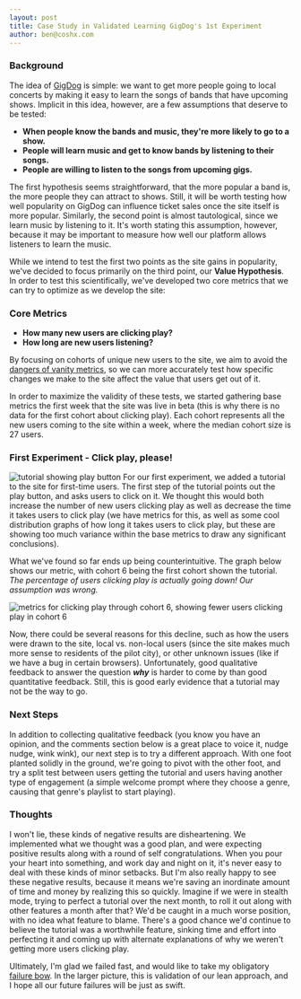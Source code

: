 ```yaml
---
layout: post
title: Case Study in Validated Learning GigDog's 1st Experiment
author: ben@coshx.com
---
```

### Background ###

The idea of [GigDog](http://gigdog.fm) is simple: we want to get more people going to local concerts by making it easy to learn the songs of bands that have upcoming shows. Implicit in this idea, however, are a few assumptions that deserve to be tested:

* **When people know the bands and music, they're more likely to go to a show.**
* **People will learn music and get to know bands by listening to their songs.**
* **People are willing to listen to the songs from upcoming gigs.**

The first hypothesis seems straightforward, that the more popular a band is, the more people they can attract to shows. Still, it will be worth testing how well popularity on GigDog can influence ticket sales once the site itself is more popular. Similarly, the second point is almost tautological, since we learn music by listening to it. It's worth stating this assumption, however, because it may be important to measure how well our platform allows listeners to learn the music.

While we intend to test the first two points as the site gains in popularity, we've decided to focus primarily on the third point, our **Value Hypothesis**.  In order to test this scientifically, we've developed two core metrics that we can try to optimize as we develop the site:

### Core Metrics ###

* **How many new users are clicking play?**
* **How long are new users listening?**

By focusing on cohorts of unique new users to the site, we aim to avoid the [dangers of vanity metrics](http://www.startuplessonslearned.com/2009/12/why-vanity-metrics-are-dangerous.html), so we can more accurately test how specific changes we make to the site affect the value that users get out of it.

In order to maximize the validity of these tests, we started gathering base metrics the first week that the site was live in beta (this is why there is no data for the first cohort about clicking play). Each cohort represents all the new users coming to the site within a week, where the median cohort size is 27 users.

### First Experiment - Click play, please! ###

![tutorial showing play button](http://i.imgur.com/hFWpT.png)
For our first experiment, we added a tutorial to the site for first-time users. The first step of the tutorial points out the play button, and asks users to click on it. We thought this would both increase the number of new users clicking play as well as decrease the time it takes users to click play (we have metrics for this, as well as some cool distribution graphs of how long it takes users to click play, but these are showing too much variance within the base metrics to draw any significant conclusions).

What we've found so far ends up being counterintuitive. The graph below shows our metric, with cohort 6 being the first cohort shown the tutorial. *The percentage of users clicking play is actually going down! Our assumption was wrong.*

![metrics for clicking play through cohort 6, showing fewer users clicking play in cohort 6](http://i.imgur.com/hmx4H.png)

Now, there could be several reasons for this decline, such as how the users were drawn to the site, local vs. non-local users (since the site makes much more sense to residents of the pilot city), or other unknown issues (like if we have a bug in certain browsers). Unfortunately, good qualitative feedback to answer the question **_why_** is harder to come by than good quantitative feedback. Still, this is good early evidence that a tutorial may not be the way to go. 

### Next Steps ###

In addition to collecting qualitative feedback (you know you have an opinion, and the comments section below is a great place to voice it, nudge nudge, wink wink), our next step is to try a different approach. With one foot planted solidly in the ground, we're going to pivot with the other foot, and try a split test between users getting the tutorial and users having another type of engagement (a simple welcome prompt where they choose a genre, causing that genre's playlist to start playing).

### Thoughts ###

I won't lie, these kinds of negative results are disheartening. We implemented what we thought was a good plan, and were expecting positive results along with a round of self congratulations. When you pour your heart into something, and work day and night on it, it's never easy to deal with these kinds of minor setbacks. But I'm also really happy to see these negative results, because it means we're saving an inordinate amount of time and money by realizing this so quickly. Imagine if we were in stealth mode, trying to perfect a tutorial over the next month, to roll it out along with other features a month after that? We'd be caught in a much worse position, with no idea what feature to blame. There's a good chance we'd continue to believe the tutorial was a worthwhile feature, sinking time and effort into perfecting it and coming up with alternate explanations of why we weren't getting more users clicking play.

Ultimately, I'm glad we failed fast, and would like to take my obligatory [failure bow](http://blog.agilityfeat.com/2011/10/failure-bows-and-brainstorming-from-accus/). In the larger picture, this is validation of our lean approach, and I hope all our future failures will be just as swift.
